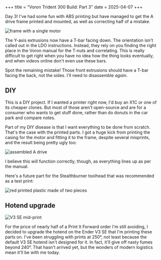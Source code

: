 +++
title = "Voron Trident 300 Build: Part 3"
date = 2025-04-07
+++

Day 3! I've had some fun with ABS printing but have managed to get the A drive
frame printed and mounted, as well as correcting half of a mistake.

![frame with a single motor](frame-with-motor.jpeg)

The Y-axis extrusions now have a T-bar facing down. The orientation isn't
called out in the LDO instructions. Instead, they rely on you finding the right
place in the Voron manual for the T-nuts and correlating. This is really
difficult to get right when you have no idea how the thing looks eventually,
and when videos online don't even use these bars.

Spot the remaining mistake! Those front extrusions should have a T-bar facing
the back, not the sides. I'll need to disassemble *again*.

## DIY

This is a DIY project. If I wanted a printer right now, I'd buy an X1C or one
of its cheaper clones. But most of those aren't open-source and are for a
consumer who wants to get stuff done, rather than do donuts in the car park and
compare notes.

Part of my DIY disease is that I want everything to be done from scratch.
That's the case with the printed parts. I got a huge kick from printing the
casing for the motor and fitting it to the frame, despite several misprints,
and the result being pretty ugly too:

![assembled A drive](a-drive.jpeg)

I believe this will function correctly, though, as everything lines up as per
the manual.

Here's a future part for the Stealthburner toolhead that was recommended as a
test print:

![red printed plastic made of two pieces](stealthburner-piece.jpeg)

## Hotend upgrade

![V3 SE mid-print](mid-print.jpeg)

For the price of nearly half of a Print It Forward order I'm still avoiding, I
decided to upgrade the hotend on the Ender V3 SE that I'm printing these parts
on. I've been struggling with prints at 250°, not least because the default V3
SE hotend isn't designed for it. In fact, it'll give off nasty fumes beyond
240°. That hasn't arrived yet, but the wonders of modern logistics mean it'll
be with me today.
